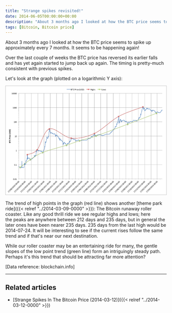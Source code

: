 ```yaml
---
title: "Strange spikes revisited!"
date: 2014-06-05T00:00:00+00:00
description: "About 3 months ago I looked at how the BTC price seems to spike up approximately every 7 months.  It seems to be happening again!"
tags: [Bitcoin, Bitcoin price]
---
```

About 3 months ago I looked at how the BTC price seems to spike up
approximately every 7 months.  It seems to be happening again!

Over the last couple of weeks the BTC price has reversed its earlier
falls and has yet again started to jump back up again.  The timing is
pretty-much consistent with previous spikes.

Let's look at the graph (plotted on a logarithmic Y axis):

![Chart of BTC price over time](./BTC-price.png)

The trend of high points in the graph (red line) shows another
[theme park ride]({{< relref "../2014-03-09-0000" >}}):
The Bitcoin runaway roller coaster.  Like any good thrill ride we see
regular highs and lows; here the peaks are anywhere between 212 days and
235 days, but in general the later ones have been nearer 235 days.  235
days from the last high would be 2014-07-24.  It will be interesting to
see if the current rises follow the same trend and if that's near our
next destination.

While our roller coaster may be an entertaining ride for many, the
gentle slopes of the low point trend (green line) form an intriguingly
steady path.  Perhaps it's this trend that should be attracting far more
attention?

\[Data reference: blockchain.info\]

------------------------------------------------------------------------

## Related articles

- [Strange Spikes In The Bitcoin Price (2014-03-12)]({{< relref "../2014-03-12-0000" >}})
